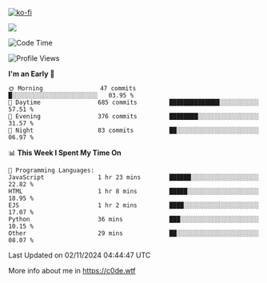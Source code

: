 [![ko-fi](https://ko-fi.com/img/githubbutton_sm.svg)](https://ko-fi.com/Z8Z4Y2LKX)

<a href="https://wakatime.com"><img src="https://wakatime.com/share/@c0dezin/b7f18a7c-ab3a-40b8-8bc7-b1b7bf71f1d6.svg" /></a>

<!--START_SECTION:waka-->
![Code Time](http://img.shields.io/badge/Code%20Time-135%20hrs%2043%20mins-blue)

![Profile Views](http://img.shields.io/badge/Profile%20Views-2-blue)

**I'm an Early 🐤** 

```text
🌞 Morning                47 commits          █░░░░░░░░░░░░░░░░░░░░░░░░   03.95 % 
🌆 Daytime                685 commits         ██████████████░░░░░░░░░░░   57.51 % 
🌃 Evening                376 commits         ████████░░░░░░░░░░░░░░░░░   31.57 % 
🌙 Night                  83 commits          ██░░░░░░░░░░░░░░░░░░░░░░░   06.97 % 
```


📊 **This Week I Spent My Time On** 

```text
💬 Programming Languages: 
JavaScript               1 hr 23 mins        ██████░░░░░░░░░░░░░░░░░░░   22.82 % 
HTML                     1 hr 8 mins         █████░░░░░░░░░░░░░░░░░░░░   18.95 % 
EJS                      1 hr 2 mins         ████░░░░░░░░░░░░░░░░░░░░░   17.07 % 
Python                   36 mins             ███░░░░░░░░░░░░░░░░░░░░░░   10.15 % 
Other                    29 mins             ██░░░░░░░░░░░░░░░░░░░░░░░   08.07 % 
```


 Last Updated on 02/11/2024 04:44:47 UTC
<!--END_SECTION:waka-->

More info about me in https://c0de.wtf
